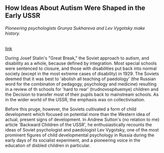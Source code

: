 ## How Ideas About Autism Were Shaped in the Early USSR

###### Pioneering psychologists Grunya Sukhareva and Lev Vygotsky make history.

[link](https://www.psychologytoday.com/intl/blog/politics-and-disability/202101/how-ideas-about-autism-were-shaped-in-the-early-ussr)

During Josef Stalin's "Great Break," the Soviet approach to autism, and disability as a whole, because defined by integration. Most special schools were sentenced to closure, and those with disabilities put back into normal society (except in the most extreme cases of disability) in 1929. The Soviets deemed that it was best to 'abolish all teaching of paedology' (the Russian word for the combinaton of pedagogy, psychology and medicine) resulting in a review of th schools for 'hard to rear' (trudnovospituemye) children and the Decision to transfer most of their pupils back to mainstream schools. As in the wider world of the USSR, the emphasis was on collectivisation.

Before this pruge, however, the Soviets cultivated a form of child development which focused on potential more than the Western idea of actual, present signs of development. In Andrew Sutton's (no relation to me) article 'Backward Children of the USSR', he enthusiastically recounts the ideas of Soviet psychologist and paedologist Lev Vygotsky, one of the most prominent figures of child developmental psychology in Russia during the early days of its socialist experiment, and a pioneering voice in the education of disbled children in particular.
